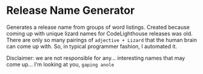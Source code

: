 # Release Name Generator

Generates a release name from groups of word listings.  Created because coming up with unique lizard names 
for CodeLighthouse releases was old.  There are only so many pairings of `adjective + Lizard` that the human brain can
come up with.  So, in typical programmer fashion, I automated it.

Disclaimer: we are not responsible for any... interesting names that may come up... I'm looking at you, `gaping anole`